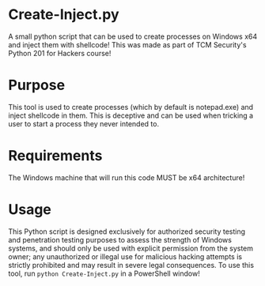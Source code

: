 # Create-Inject.py
A small python script that can be used to create processes on Windows x64 and inject them with shellcode! This was made as part of TCM Security's Python 201 for Hackers course!

# Purpose
This tool is used to create processes (which by default is notepad.exe) and inject shellcode in them. This is deceptive and can be used when tricking a user to start a process they never intended to.

# Requirements
The Windows machine that will run this code MUST be x64 architecture!

# Usage
This Python script is designed exclusively for authorized security testing and penetration testing purposes to assess the strength of Windows systems, and should only be used with explicit permission from the system owner; any unauthorized or illegal use for malicious hacking attempts is strictly prohibited and may result in severe legal consequences. To use this tool, run `python Create-Inject.py` in a PowerShell window!
